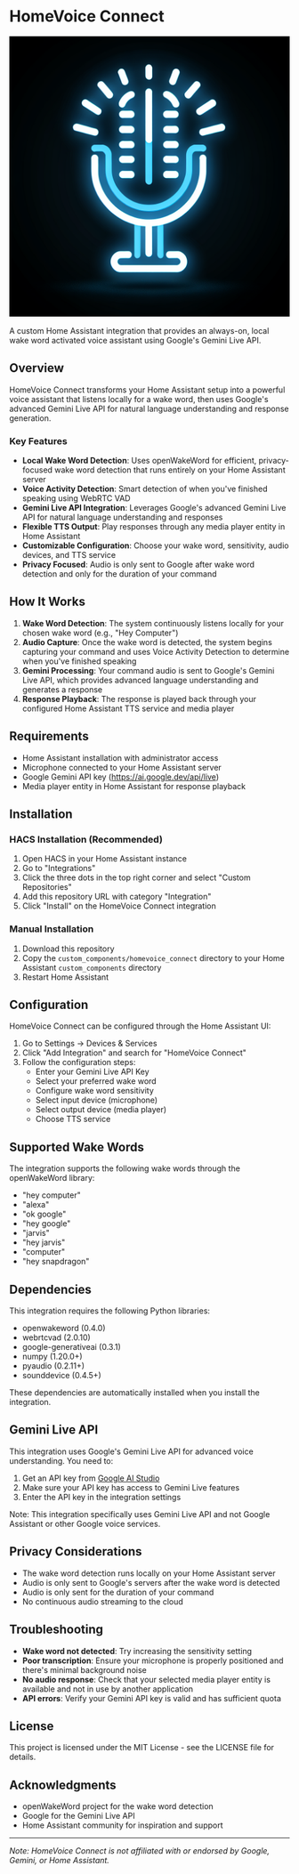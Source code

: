 # HomeVoice Connect

![HomeVoice Connect Logo](generated-icon.png)

A custom Home Assistant integration that provides an always-on, local wake word activated voice assistant using Google's Gemini Live API.

## Overview

HomeVoice Connect transforms your Home Assistant setup into a powerful voice assistant that listens locally for a wake word, then uses Google's advanced Gemini Live API for natural language understanding and response generation.

### Key Features

- **Local Wake Word Detection**: Uses openWakeWord for efficient, privacy-focused wake word detection that runs entirely on your Home Assistant server
- **Voice Activity Detection**: Smart detection of when you've finished speaking using WebRTC VAD
- **Gemini Live API Integration**: Leverages Google's advanced Gemini Live API for natural language understanding and responses
- **Flexible TTS Output**: Play responses through any media player entity in Home Assistant
- **Customizable Configuration**: Choose your wake word, sensitivity, audio devices, and TTS service
- **Privacy Focused**: Audio is only sent to Google after wake word detection and only for the duration of your command

## How It Works

1. **Wake Word Detection**: The system continuously listens locally for your chosen wake word (e.g., "Hey Computer")
2. **Audio Capture**: Once the wake word is detected, the system begins capturing your command and uses Voice Activity Detection to determine when you've finished speaking
3. **Gemini Processing**: Your command audio is sent to Google's Gemini Live API, which provides advanced language understanding and generates a response
4. **Response Playback**: The response is played back through your configured Home Assistant TTS service and media player

## Requirements

- Home Assistant installation with administrator access
- Microphone connected to your Home Assistant server
- Google Gemini API key (https://ai.google.dev/api/live)
- Media player entity in Home Assistant for response playback

## Installation

### HACS Installation (Recommended)

1. Open HACS in your Home Assistant instance
2. Go to "Integrations"
3. Click the three dots in the top right corner and select "Custom Repositories"
4. Add this repository URL with category "Integration"
5. Click "Install" on the HomeVoice Connect integration

### Manual Installation

1. Download this repository
2. Copy the `custom_components/homevoice_connect` directory to your Home Assistant `custom_components` directory
3. Restart Home Assistant

## Configuration

HomeVoice Connect can be configured through the Home Assistant UI:

1. Go to Settings → Devices & Services
2. Click "Add Integration" and search for "HomeVoice Connect"
3. Follow the configuration steps:
   - Enter your Gemini Live API Key
   - Select your preferred wake word
   - Configure wake word sensitivity
   - Select input device (microphone)
   - Select output device (media player)
   - Choose TTS service

## Supported Wake Words

The integration supports the following wake words through the openWakeWord library:

- "hey computer"
- "alexa"
- "ok google"
- "hey google" 
- "jarvis"
- "hey jarvis"
- "computer"
- "hey snapdragon"

## Dependencies

This integration requires the following Python libraries:

- openwakeword (0.4.0)
- webrtcvad (2.0.10)
- google-generativeai (0.3.1)
- numpy (1.20.0+)
- pyaudio (0.2.11+)
- sounddevice (0.4.5+)

These dependencies are automatically installed when you install the integration.

## Gemini Live API

This integration uses Google's Gemini Live API for advanced voice understanding. You need to:

1. Get an API key from [Google AI Studio](https://ai.google.dev/api/live)
2. Make sure your API key has access to Gemini Live features
3. Enter the API key in the integration settings

Note: This integration specifically uses Gemini Live API and not Google Assistant or other Google voice services.

## Privacy Considerations

- The wake word detection runs locally on your Home Assistant server
- Audio is only sent to Google's servers after the wake word is detected
- Audio is only sent for the duration of your command
- No continuous audio streaming to the cloud

## Troubleshooting

- **Wake word not detected**: Try increasing the sensitivity setting
- **Poor transcription**: Ensure your microphone is properly positioned and there's minimal background noise
- **No audio response**: Check that your selected media player entity is available and not in use by another application
- **API errors**: Verify your Gemini API key is valid and has sufficient quota

## License

This project is licensed under the MIT License - see the LICENSE file for details.

## Acknowledgments

- openWakeWord project for the wake word detection
- Google for the Gemini Live API
- Home Assistant community for inspiration and support

---

*Note: HomeVoice Connect is not affiliated with or endorsed by Google, Gemini, or Home Assistant.*